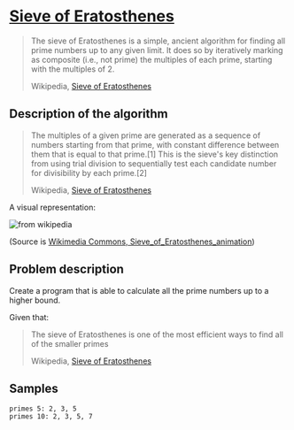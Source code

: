 # [Sieve of Eratosthenes](https://www.codewars.com/kata/sieve-of-eratosthenes "https://www.codewars.com/kata/55f0b69fe3ef582c4100008a")

> The sieve of Eratosthenes is a simple, ancient algorithm for finding all prime numbers up to any given limit. It does so by iteratively marking as composite (i.e., not prime) the multiples of each prime, starting with the multiples of 2.
>
> Wikipedia, [Sieve of Eratosthenes](https://en.wikipedia.org/wiki/Sieve_of_Eratosthenes)

## Description of the algorithm

> The multiples of a given prime are generated as a sequence of numbers starting from that prime, with constant difference between them that is equal to that prime.[1] This is the sieve's key distinction from using trial division to sequentially test each candidate number for divisibility by each prime.[2]
>
> Wikipedia, [Sieve of Eratosthenes](https://en.wikipedia.org/wiki/Sieve_of_Eratosthenes)

A visual representation:

![from wikipedia](https://upload.wikimedia.org/wikipedia/commons/b/b9/Sieve_of_Eratosthenes_animation.gif)

(Source is [Wikimedia Commons, Sieve_of_Eratosthenes_animation](https://upload.wikimedia.org/wikipedia/commons/b/b9/Sieve_of_Eratosthenes_animation.gif))

## Problem description

Create a program that is able to calculate all the prime numbers up to a higher bound.

Given that:

> The sieve of Eratosthenes is one of the most efficient ways to find all of the smaller primes
>
> Wikipedia, [Sieve of Eratosthenes](https://en.wikipedia.org/wiki/Sieve_of_Eratosthenes)

## Samples

```
primes 5: 2, 3, 5
primes 10: 2, 3, 5, 7
```

